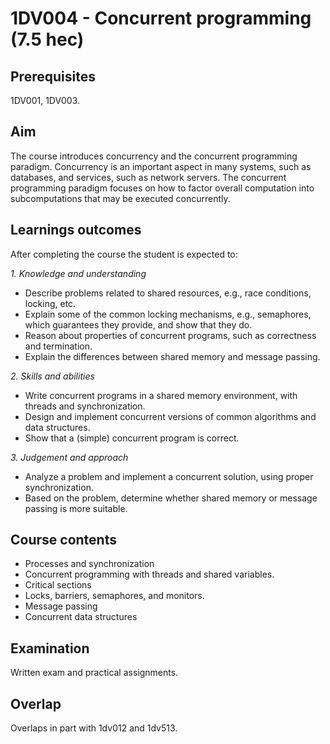 # 1DV004 - Concurrent programming (7.5 hec)

## Prerequisites

1DV001, 1DV003.

## Aim

The course introduces concurrency and the concurrent programming paradigm. Concurrency is an important aspect in many systems, such as databases, and services, such as network servers. The concurrent programming paradigm focuses on how to factor  overall computation into subcomputations that may be executed concurrently.

## Learnings outcomes

After completing the course the student is expected to:

*1. Knowledge and understanding*

- Describe problems related to shared resources, e.g., race conditions, locking, etc.
- Explain some of the common locking mechanisms, e.g., semaphores, which guarantees they provide, and show that they do.
- Reason about properties of concurrent programs, such as correctness and termination.
- Explain the differences between shared memory and message passing.

*2.	Skills and abilities*

- Write concurrent programs in a shared memory environment, with threads and synchronization.
- Design and implement concurrent versions of common algorithms and data structures.
- Show that a (simple) concurrent program is correct.

*3.	Judgement and approach*

- Analyze a problem and implement a concurrent solution, using proper synchronization.
- Based on the problem, determine whether shared memory or message passing is more suitable.

## Course contents

- Processes and synchronization
- Concurrent programming with threads and shared variables.
- Critical sections
- Locks, barriers, semaphores, and monitors.
- Message passing
- Concurrent data structures

## Examination

Written exam and practical assignments.

## Overlap

Overlaps in part with 1dv012 and 1dv513.